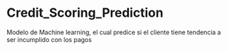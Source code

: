 # Credit_Scoring_Prediction
Modelo de Machine learning, el cual predice si el cliente tiene tendencia a ser incumplido con los pagos 
